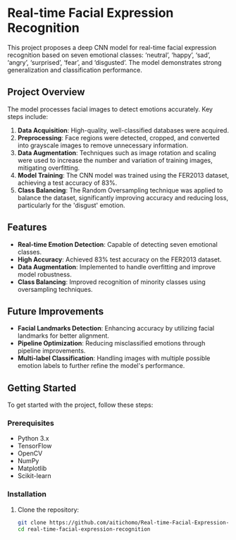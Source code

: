 # Real-time Facial Expression Recognition

This project proposes a deep CNN model for real-time facial expression recognition based on seven emotional classes: ‘neutral’, ‘happy’, ‘sad’, ‘angry’, ‘surprised’, ‘fear’, and ‘disgusted’. The model demonstrates strong generalization and classification performance.

## Project Overview

The model processes facial images to detect emotions accurately. Key steps include:
1. **Data Acquisition**: High-quality, well-classified databases were acquired.
2. **Preprocessing**: Face regions were detected, cropped, and converted into grayscale images to remove unnecessary information.
3. **Data Augmentation**: Techniques such as image rotation and scaling were used to increase the number and variation of training images, mitigating overfitting.
4. **Model Training**: The CNN model was trained using the FER2013 dataset, achieving a test accuracy of 83%.
5. **Class Balancing**: The Random Oversampling technique was applied to balance the dataset, significantly improving accuracy and reducing loss, particularly for the 'disgust' emotion.

## Features

- **Real-time Emotion Detection**: Capable of detecting seven emotional classes.
- **High Accuracy**: Achieved 83% test accuracy on the FER2013 dataset.
- **Data Augmentation**: Implemented to handle overfitting and improve model robustness.
- **Class Balancing**: Improved recognition of minority classes using oversampling techniques.

## Future Improvements

- **Facial Landmarks Detection**: Enhancing accuracy by utilizing facial landmarks for better alignment.
- **Pipeline Optimization**: Reducing misclassified emotions through pipeline improvements.
- **Multi-label Classification**: Handling images with multiple possible emotion labels to further refine the model's performance.

## Getting Started

To get started with the project, follow these steps:

### Prerequisites

- Python 3.x
- TensorFlow
- OpenCV
- NumPy
- Matplotlib
- Scikit-learn

### Installation

1. Clone the repository:
   ```bash
   git clone https://github.com/aitichomo/Real-time-Facial-Expression-Recognition.git
   cd real-time-facial-expression-recognition
